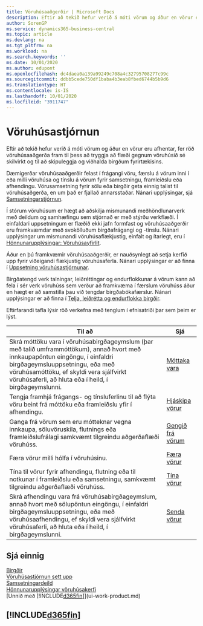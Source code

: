```yaml
---
title: Vöruhúsaaðgerðir | Microsoft Docs
description: Eftir að tekið hefur verið á móti vörum og áður en vörur eru afhentar, fer röð vöruhúsaaðgerða fram til þess að tryggja að flæði gegnum vöruhúsið sé skilvirkt og til að skipuleggja og viðhalda birgðum fyrirtækisins.
author: SorenGP
ms.service: dynamics365-business-central
ms.topic: article
ms.devlang: na
ms.tgt_pltfrm: na
ms.workload: na
ms.search.keywords: ''
ms.date: 10/01/2020
ms.author: edupont
ms.openlocfilehash: dc4daea0a139a99249c708a4c32795708277c99c
ms.sourcegitcommit: ddbb5cede750df1baba4b3eab8fbed6744b5b9d6
ms.translationtype: HT
ms.contentlocale: is-IS
ms.lasthandoff: 10/01/2020
ms.locfileid: "3911747"
---
```

# <a name="warehouse-management"></a>Vöruhúsastjórnun
Eftir að tekið hefur verið á móti vörum og áður en vörur eru afhentar, fer röð vöruhúsaaðgerða fram til þess að tryggja að flæði gegnum vöruhúsið sé skilvirkt og til að skipuleggja og viðhalda birgðum fyrirtækisins.

Dæmigerðar vöruhúsaaðgerðir felast í frágangi vöru, færslu á vörum inni í eða milli vöruhúsa og tínslu á vörum fyrir samsetningu, framleiðslu eða afhendingu. Vörusamsetning fyrir sölu eða birgðir geta einnig talist til vöruhúsaðgerða, en um það er fjallað annarsstaðar. Nánari upplýsingar, sjá [Samsetningarstjórnun](assembly-assemble-items.md).  

Í stórum vöruhúsum er hægt að aðskilja mismunandi meðhöndlunarverk með deildum og samhæfingu sem stjórnað er með stýrðu verkflæði. Í einfaldari uppsetningum er flæðið ekki jafn formfast og vöruhúsaaðgerðir eru framkvæmdar með svokölluðum birgðafrágangi og -tínslu. Nánari upplýsingar um mismunandi vöruhúsaflækjustig, einfalt og ítarlegt, eru í [Hönnunarupplýsingar: Vöruhúsayfirlit](design-details-warehouse-overview.md).

Áður en þú framkvæmir vöruhúsaaðgerðir, er nauðsynlegt að setja kerfið upp fyrir viðeigandi flækjustig vöruhúsaferla. Nánari upplýsingar er að finna í [Uppsetning vöruhúsastjórnunar](warehouse-setup-warehouse.md).

Birgðatengd verk talningar, leiðréttingar og endurflokkunar á vörum kann að fela í sér verk vöruhúss sem verður að framkvæma í færslum vöruhúss áður en hægt er að samstilla þau við tengdar birgðabókafærslur. Nánari upplýsingar er að finna í [Telja, leiðrétta og endurflokka birgðir](inventory-how-count-adjust-reclassify.md).

 Eftirfarandi tafla lýsir röð verkefna með tenglum í efnisatriði þar sem þeim er lýst.   

|**Til að**|**Sjá**|  
|------------|-------------|  
|Skrá móttöku vara í vöruhúsabirgðageymslum (þar með talið umframmóttökum), annað hvort með innkaupapöntun eingöngu, í einfaldri birgðageymsluuppsetningu, eða með vöruhúsamóttöku, ef skyldi vera sjálfvirkt vöruhúsaferli, að hluta eða í heild, í birgðageymslunni.|[Móttaka vara](warehouse-how-receive-items.md)|
|Tengja framhjá frágangs- og tínsluferlinu til að flýta vöru beint frá móttöku eða framleiðslu yfir í afhendingu.|[Hjáskipa vörur](warehouse-how-to-cross-dock-items.md)|    
|Ganga frá vörum sem eru mótteknar vegna innkaupa, söluvöruskila, flutnings eða framleiðslufrálagi samkvæmt tilgreindu aðgerðaflæði vöruhúss.|[Gengið frá vörum](warehouse-put-away-items.md)|
|Færa vörur milli hólfa í vöruhúsinu.|[Færa vörur](warehouse-move-items.md)|
|Tína til vörur fyrir afhendingu, flutning eða til notkunar í framleiðslu eða samsetningu, samkvæmt tilgreindu aðgerðaflæði vöruhúss.|[Tína vörur](warehouse-pick-items.md)|
|Skrá afhendingu vara frá vöruhúsabirgðageymslum, annað hvort með sölupöntun eingöngu, í einfaldri birgðageymsluuppsetningu, eða með vöruhúsaafhendingu, ef skyldi vera sjálfvirkt vöruhúsaferli, að hluta eða í heild, í birgðageymslunni.|[Senda vörur](warehouse-how-ship-items.md)|  

## <a name="see-also"></a>Sjá einnig  
[Birgðir](inventory-manage-inventory.md)  
[Vöruhúsastjórnun sett upp](warehouse-setup-warehouse.md)     
[Samsetningardeild](assembly-assemble-items.md)    
[Hönnunarupplýsingar vöruhúsakerfi](design-details-warehouse-management.md)  
[Unnið með [!INCLUDE[d365fin](includes/d365fin_md.md)]](ui-work-product.md)  

## [!INCLUDE[d365fin](includes/free_trial_md.md)]  
